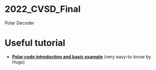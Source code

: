 # 2022_CVSD_Final
Polar Decoder 

# Useful tutorial 
- **[Polar code introduction and basic example](https://www.zhihu.com/question/31656512)** (very easy-to-know by Hugo)
